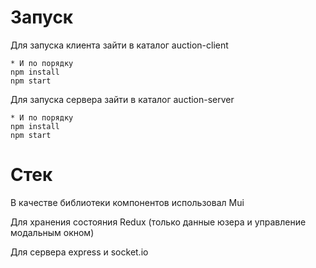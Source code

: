 # Запуск
Для запуска клиента зайти в каталог auction-client

```
* И по порядку
npm install
npm start
```

Для запуска сервера зайти в каталог auction-server

```
* И по порядку
npm install
npm start
```

# Стек
В качестве библиотеки компонентов использовал Mui 

Для хранения состояния Redux (только данные юзера и управление модальным окном)

Для сервера express и socket.io
